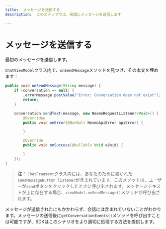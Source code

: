 ```yaml
---
title:  メッセージを送信する
description:  このステップでは、会話にメッセージを送信します

---
```


メッセージを送信する
==========

最初のメッセージを送信します。

`ChatViewModel`クラス内で、`onSendMessage`メソッドを見つけ、その本文を埋めます：

```java
public void onSendMessage(String message) {
    if (conversation == null) {
        _errorMessage.postValue("Error: Conversation does not exist");
        return;
    }

    conversation.sendText(message, new NexmoRequestListener<Void>() {
        @Overridew
        public void onError(@NonNull NexmoApiError apiError) {

        }

        @Override
        public void onSuccess(@Nullable Void aVoid) {

        }
    });
}
```

> **注：** `ChatFragment`クラス内には、あなたのために書かれた`sendMessageButton listener`が含まれています。このメソッドは、ユーザーが`send`ボタンをクリックしたときに呼び出されます。メッセージテキストが上に存在する場合、`viewModel.onSendMessage()`メソッドが呼び出されます。

メッセージが送信されたにもかかわらず、会話には含まれていないことがわかります。メッセージの送信後に`getConversationEvents()`メソッドを呼び出すことは可能ですが、SDKはこのシナリオをより適切に処理する方法を提供します。

